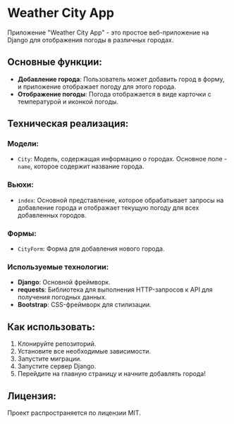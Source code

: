# Weather City App

Приложение "Weather City App" - это простое веб-приложение на Django для отображения погоды в различных городах.

## Основные функции:

- **Добавление города**: Пользователь может добавить город в форму, и приложение отображает погоду для этого города.
- **Отображение погоды**: Погода отображается в виде карточки с температурой и иконкой погоды.

## Техническая реализация:

### Модели:
- `City`: Модель, содержащая информацию о городах. Основное поле - `name`, которое содержит название города.

### Вьюхи:
- `index`: Основной представление, которое обрабатывает запросы на добавление города и отображает текущую погоду для всех добавленных городов.

### Формы:
- `CityForm`: Форма для добавления нового города.

### Используемые технологии:
- **Django**: Основной фреймворк.
- **requests**: Библиотека для выполнения HTTP-запросов к API для получения погодных данных.
- **Bootstrap**: CSS-фреймворк для стилизации.

## Как использовать:

1. Клонируйте репозиторий.
2. Установите все необходимые зависимости.
3. Запустите миграции.
4. Запустите сервер Django.
5. Перейдите на главную страницу и начните добавлять города!

## Лицензия:
Проект распространяется по лицензии MIT.
